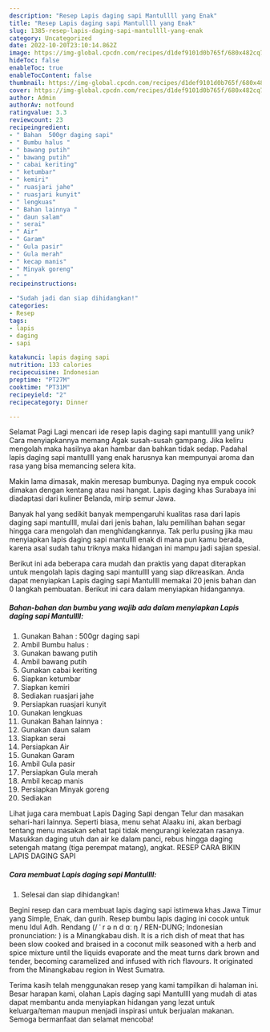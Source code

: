 ```yaml
---
description: "Resep Lapis daging sapi Mantullll yang Enak"
title: "Resep Lapis daging sapi Mantullll yang Enak"
slug: 1385-resep-lapis-daging-sapi-mantullll-yang-enak
category: Uncategorized
date: 2022-10-20T23:10:14.862Z
image: https://img-global.cpcdn.com/recipes/d1def9101d0b765f/680x482cq70/lapis-daging-sapi-mantullll-foto-resep-utama.jpg
hideToc: false
enableToc: true
enableTocContent: false
thumbnail: https://img-global.cpcdn.com/recipes/d1def9101d0b765f/680x482cq70/lapis-daging-sapi-mantullll-foto-resep-utama.jpg
cover: https://img-global.cpcdn.com/recipes/d1def9101d0b765f/680x482cq70/lapis-daging-sapi-mantullll-foto-resep-utama.jpg
author: Admin
authorAv: notfound
ratingvalue: 3.3
reviewcount: 23
recipeingredient:
- " Bahan  500gr daging sapi"
- " Bumbu halus "
- " bawang putih"
- " bawang putih"
- " cabai keriting"
- " ketumbar"
- " kemiri"
- " ruasjari jahe"
- " ruasjari kunyit"
- " lengkuas"
- " Bahan lainnya "
- " daun salam"
- " serai"
- " Air"
- " Garam"
- " Gula pasir"
- " Gula merah"
- " kecap manis"
- " Minyak goreng"
- " "
recipeinstructions:

- "Sudah jadi dan siap dihidangkan!"
categories:
- Resep
tags:
- lapis
- daging
- sapi

katakunci: lapis daging sapi 
nutrition: 133 calories
recipecuisine: Indonesian
preptime: "PT27M"
cooktime: "PT31M"
recipeyield: "2"
recipecategory: Dinner

---
```



Selamat Pagi Lagi mencari ide resep lapis daging sapi mantullll yang unik? Cara menyiapkannya memang Agak susah-susah gampang. Jika keliru mengolah maka hasilnya akan hambar dan bahkan tidak sedap. Padahal lapis daging sapi mantullll yang enak harusnya kan mempunyai aroma dan rasa yang bisa memancing selera kita.


Makin lama dimasak, makin meresap bumbunya. Daging nya empuk cocok dimakan dengan kentang atau nasi hangat. Lapis daging khas Surabaya ini diadaptasi dari kuliner Belanda, mirip semur Jawa.

Banyak hal yang sedikit banyak mempengaruhi kualitas rasa dari lapis daging sapi mantullll, mulai dari jenis bahan, lalu pemilihan bahan segar hingga cara mengolah dan menghidangkannya. Tak perlu pusing jika mau menyiapkan lapis daging sapi mantullll enak di mana pun kamu berada, karena asal sudah tahu triknya maka hidangan ini mampu jadi sajian spesial.


Berikut ini ada beberapa cara mudah dan praktis yang dapat diterapkan untuk mengolah lapis daging sapi mantullll yang siap dikreasikan. Anda dapat menyiapkan Lapis daging sapi Mantullll memakai 20 jenis bahan dan 0 langkah pembuatan. Berikut ini cara dalam menyiapkan hidangannya.

<!--inarticleads1-->

##### Bahan-bahan dan bumbu yang wajib ada dalam menyiapkan Lapis daging sapi Mantullll:

1. Gunakan  Bahan : 500gr daging sapi
1. Ambil  Bumbu halus :
1. Gunakan  bawang putih
1. Ambil  bawang putih
1. Gunakan  cabai keriting
1. Siapkan  ketumbar
1. Siapkan  kemiri
1. Sediakan  ruasjari jahe
1. Persiapkan  ruasjari kunyit
1. Gunakan  lengkuas
1. Gunakan  Bahan lainnya :
1. Gunakan  daun salam
1. Siapkan  serai
1. Persiapkan  Air
1. Gunakan  Garam
1. Ambil  Gula pasir
1. Persiapkan  Gula merah
1. Ambil  kecap manis
1. Persiapkan  Minyak goreng
1. Sediakan  


Lihat juga cara membuat Lapis Daging Sapi dengan Telur dan masakan sehari-hari lainnya. Seperti biasa, menu sehat Alaaku ini, akan berbagi tentang menu masakan sehat tapi tidak mengurangi kelezatan rasanya. Masukkan daging utuh dan air ke dalam panci, rebus hingga daging setengah matang (tiga perempat matang), angkat. RESEP CARA BIKIN LAPIS DAGING SAPI 

<!--inarticleads2-->

##### Cara membuat Lapis daging sapi Mantullll:


1. Selesai dan siap dihidangkan!

Begini resep dan cara membuat lapis daging sapi istimewa khas Jawa Timur yang Simple, Enak, dan gurih. Resep bumbu lapis daging ini cocok untuk menu Idul Adh. Rendang (/ ˈ r ə n d ɑː ŋ / REN-DUNG; Indonesian pronunciation: ) is a Minangkabau dish. It is a rich dish of meat that has been slow cooked and braised in a coconut milk seasoned with a herb and spice mixture until the liquids evaporate and the meat turns dark brown and tender, becoming caramelized and infused with rich flavours. It originated from the Minangkabau region in West Sumatra. 

Terima kasih telah menggunakan resep yang kami tampilkan di halaman ini. Besar harapan kami, olahan Lapis daging sapi Mantullll yang mudah di atas dapat membantu anda menyiapkan hidangan yang lezat untuk keluarga/teman maupun menjadi inspirasi untuk berjualan makanan. Semoga bermanfaat dan selamat mencoba!
